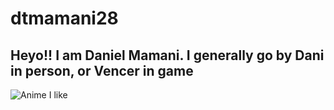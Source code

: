 # dtmamani28

## Heyo!! I am Daniel Mamani. I generally go by Dani in person, or Vencer in game

![Anime I like](https://external-content.duckduckgo.com/iu/?u=https%3A%2F%2Ftse1.mm.bing.net%2Fth%3Fid%3DOIP.7A_N_DAKftZXO7E0SThDXQHaEK%26pid%3DApi&f=1) 